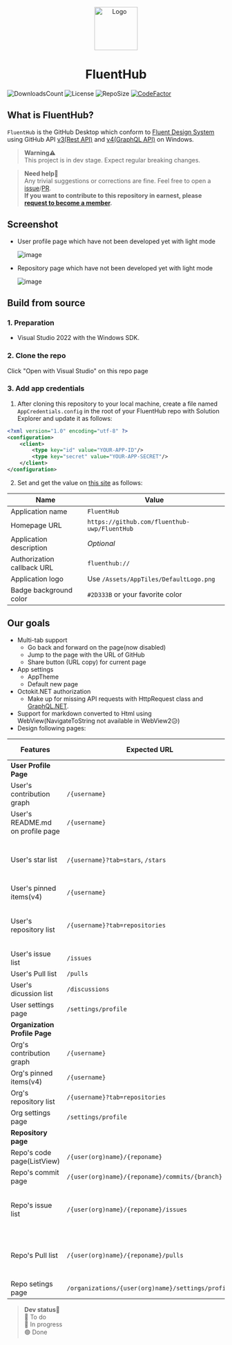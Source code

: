 <p align="center">
  <img alt="Logo" src="https://avatars.githubusercontent.com/u/98096883?s=400&u=d9d8b793aee2e6e6a9646c8482e3a8d5a5e181c3&v=4" width="100px" />
  <h1 align="center">FluentHub</h1>
</p>

![DownloadsCount](https://img.shields.io/github/downloads/fluenthub-uwp/FluentHub/total)
![License](https://img.shields.io/github/license/fluenthub-uwp/FluentHub)
![RepoSize](https://img.shields.io/github/repo-size/fluenthub-uwp/FluentHub)
[![CodeFactor](https://www.codefactor.io/repository/github/fluenthub-uwp/fluenthub/badge)](https://www.codefactor.io/repository/github/fluenthub-uwp/fluenthub)

## What is FluentHub?

`FluentHub` is the GitHub Desktop which conform to [Fluent Design System](https://www.microsoft.com/design/fluent) using GitHub API [v3(Rest API)](https://developer.github.com/v3/) and [v4(GraphQL API)](https://developer.github.com/v4/) on Windows.

> **Warning**⚠️<br> This project is in dev stage. Expect regular breaking changes.

>**Need help**🔧<br/>Any trivial suggestions or corrections are fine. Feel free to open a [issue](https://github.com/onein528/FluentHub/issues/new)/[PR](https://github.com/onein528/FluentHub/compare).<br>**If you want to contribute to this repository in earnest, please [request to become a member](https://github.com/onein528/FluentHub/issues/new).**

## Screenshot
* User profile page which have not been developed yet with light mode

  ![image](https://user-images.githubusercontent.com/62196528/152377145-9dcc3adc-6bfc-4244-bf7d-77eb9f5f547c.png)

* Repository page which have not been developed yet with light mode

  ![image](https://user-images.githubusercontent.com/62196528/152377118-ae0488a1-95a4-4198-abae-2a60a4cb25ca.png)

## Build from source

### 1. Preparation

- Visual Studio 2022 with the Windows SDK.

### 2. Clone the repo

Click "Open with Visual Studio" on this repo page

### 3. Add app credentials

1. After cloning this repository to your local machine, create a file named `AppCredentials.config` in the root of your FluentHub repo with Solution Explorer and update it as follows:

```xml
<?xml version="1.0" encoding="utf-8" ?>
<configuration>
    <client>
        <type key="id" value="YOUR-APP-ID"/>
        <type key="secret" value="YOUR-APP-SECRET"/>
    </client>
</configuration>
```

2. Set and get the value on [this site](https://github.com/settings/applications/new) as follows:

Name|Value
---|---
Application name|`FluentHub`<br/>
Homepage URL|`https://github.com/fluenthub-uwp/FluentHub`<br/>
Application description|*Optional*<br/>
Authorization callback URL|`fluenthub://`<br/>
Application logo|Use `/Assets/AppTiles/DefaultLogo.png`<br/>
Badge background color|`#2D333B` or your favorite color<br/>


## Our goals

* Multi-tab support
  * Go back and forward on the page(now disabled)
  * Jump to the page with the URL of GitHub
  * Share button (URL copy) for current page
* App settings
  * AppTheme
  * Default new page
* Octokit.NET authorization
  * Make up for missing API requests with HttpRequest class and [GraphQL.NET](https://graphql-dotnet.github.io/).
* Support for markdown converted to Html using WebView(NavigateToString not available in WebView2😥)
* Design following pages:

Features|Expected URL|Priority|Dev|More Info
---|---|:---:|:---:|---
**User Profile Page**||Must|🟢|
User's contribution graph|`/{username}`|Must|🔵|
User's README.md on profile page|`/{username}`|Must|🟢|
User's star list|`/{username}?tab=stars`, `/stars`|Must|🟢|Sorting and searching not yet coded
User's pinned items(v4)|`/{username}`|Must|🟢
User's repository list|`/{username}?tab=repositories`|Must|🟢|Sorting and searching not yet coded
User's issue list|`/issues`|Could|🔵|
User's Pull list|`/pulls`|Could|🔵|
User's dicussion list|`/discussions`|Could|🔴|
User settings page|`/settings/profile`|Must|🔴|
**Organization Profile Page**||Must|🔵|
Org's contribution graph|`/{username}`|Must|🔴|
Org's pinned items(v4)|`/{username}`|Must|🟢|
Org's repository list|`/{username}?tab=repositories`|Must|🔵|
Org settings page|`/settings/profile`|Must|🔴|
**Repository page**||Must|🟢|
Repo's code page(ListView)|`/{user(org)name}/{reponame}`|Must|🟢|
Repo's commit page|`/{user(org)name}/{reponame}/commits/{branch}`|Must|🔴|
Repo's issue list|`/{user(org)name}/{reponame}/issues`|Must|🟢|Sorting and searching not yed coded
Repo's Pull list|`/{user(org)name}/{reponame}/pulls`|Must|🟢|Sorting and searching not yed coded
Repo setings page|`/organizations/{user(org)name}/settings/profile`|Must|🔴|

> **Dev status🚩**<br/>🔴 To do<br/>🔵 In progress<br/>🟢 Done

